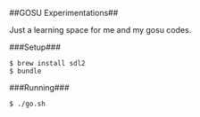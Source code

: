 ##GOSU Experimentations##

Just a learning space for me and my gosu codes.


###Setup###

    $ brew install sdl2
    $ bundle
    
###Running###

    $ ./go.sh
   
